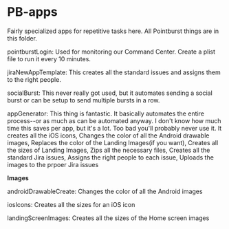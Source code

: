 # PB-apps
Fairly specialized apps for repetitive tasks here. All Pointburst things are in this folder. 


pointburstLogin: Used for monitoring our Command Center. Create a plist file to run it every 10 minutes.

jiraNewAppTemplate: This creates all the standard issues and assigns them to the right people.

socialBurst: This never really got used, but it automates sending a social burst or can be setup to send multiple bursts in a row.

appGenerator: This thing is fantastic. It basically automates the entire process--or as much as can be automated anyway. I don't know how much time this saves per app, but it's a lot. Too bad you'll probably never use it. 
It creates all the iOS icons,
Changes the color of all the Android drawable images,
Replaces the color of the Landing Images(if you want),
Creates all the sizes of Landing Images,
Zips all the necessary files,
Creates all the standard Jira issues,
Assigns the right people to each issue,
Uploads the images to the prpoer Jira issues

<strong>Images</strong>

androidDrawableCreate: Changes the color of all the Android images

iosIcons: Creates all the sizes for an iOS icon

landingScreenImages: Creates all the sizes of the Home screen images
